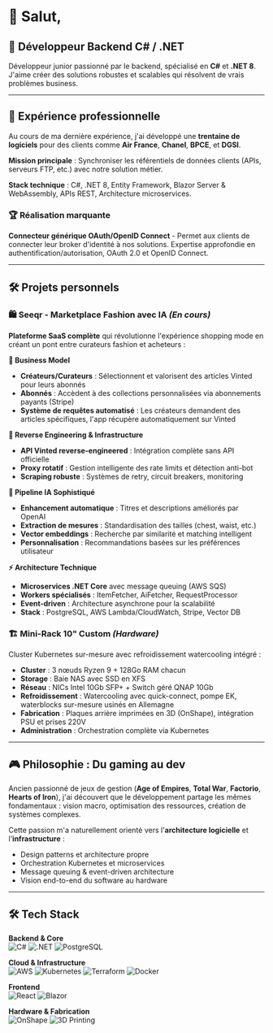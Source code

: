 
# 👋 Salut,

## 🚀 Développeur Backend C# / .NET

Développeur junior passionné par le backend, spécialisé en **C#** et **.NET 8**. J'aime créer des solutions robustes et scalables qui résolvent de vrais problèmes business.

----------

## 💼 Expérience professionnelle

Au cours de ma dernière expérience, j'ai développé une **trentaine de logiciels** pour des clients comme **Air France**, **Chanel**, **BPCE**, et **DGSI**.

**Mission principale** : Synchroniser les référentiels de données clients (APIs, serveurs FTP, etc.) avec notre solution métier.

**Stack technique** : C#, .NET 8, Entity Framework, Blazor Server & WebAssembly, APIs REST, Architecture microservices.

### 🏆 Réalisation marquante

**Connecteur générique OAuth/OpenID Connect** - Permet aux clients de connecter leur broker d'identité à nos solutions. Expertise approfondie en authentification/autorisation, OAuth 2.0 et OpenID Connect.

----------

## 🛠️ Projets personnels

### 🛍️ Seeqr - Marketplace Fashion avec IA _(En cours)_

**Plateforme SaaS complète** qui révolutionne l'expérience shopping mode en créant un pont entre curateurs fashion et acheteurs :

**🎯 Business Model**

-   **Créateurs/Curateurs** : Sélectionnent et valorisent des articles Vinted pour leurs abonnés
-   **Abonnés** : Accèdent à des collections personnalisées via abonnements payants (Stripe)
-   **Système de requêtes automatisé** : Les créateurs demandent des articles spécifiques, l'app récupère automatiquement sur Vinted

**🔧 Reverse Engineering & Infrastructure**

-   **API Vinted reverse-engineered** : Intégration complète sans API officielle
-   **Proxy rotatif** : Gestion intelligente des rate limits et détection anti-bot
-   **Scraping robuste** : Systèmes de retry, circuit breakers, monitoring

**🤖 Pipeline IA Sophistiqué**

-   **Enhancement automatique** : Titres et descriptions améliorés par OpenAI
-   **Extraction de mesures** : Standardisation des tailles (chest, waist, etc.)
-   **Vector embeddings** : Recherche par similarité et matching intelligent
-   **Personnalisation** : Recommandations basées sur les préférences utilisateur

**⚡ Architecture Technique**

-   **Microservices .NET Core** avec message queuing (AWS SQS)
-   **Workers spécialisés** : ItemFetcher, AiFetcher, RequestProcessor
-   **Event-driven** : Architecture asynchrone pour la scalabilité
-   **Stack** : PostgreSQL, AWS Lambda/CloudWatch, Stripe, Vector DB

### 🏗️ Mini-Rack 10" Custom _(Hardware)_

Cluster Kubernetes sur-mesure avec refroidissement watercooling intégré :

-   **Cluster** : 3 nœuds Ryzen 9 + 128Go RAM chacun
-   **Storage** : Baie NAS avec SSD en XFS
-   **Réseau** : NICs Intel 10Gb SFP+ + Switch géré QNAP 10Gb
-   **Refroidissement** : Watercooling avec quick-connect, pompe EK, waterblocks sur-mesure usinés en Allemagne
-   **Fabrication** : Plaques arrière imprimées en 3D (OnShape), intégration PSU et prises 220V
-   **Administration** : Orchestration complète via Kubernetes

----------

## 🎮 Philosophie : Du gaming au dev

Ancien passionné de jeux de gestion (**Age of Empires**, **Total War**, **Factorio**, **Hearts of Iron**), j'ai découvert que le développement partage les mêmes fondamentaux : vision macro, optimisation des ressources, création de systèmes complexes.

Cette passion m'a naturellement orienté vers l'**architecture logicielle** et l'**infrastructure** :

-   Design patterns et architecture propre
-   Orchestration Kubernetes et microservices
-   Message queuing & event-driven architecture
-   Vision end-to-end du software au hardware

----------

## 🛠️ Tech Stack

**Backend & Core**  
![C#](https://img.shields.io/badge/-C%23-239120?style=flat-square&logo=c-sharp&logoColor=white) ![.NET](https://img.shields.io/badge/-.NET-512BD4?style=flat-square&logo=.net&logoColor=white) ![PostgreSQL](https://img.shields.io/badge/-PostgreSQL-336791?style=flat-square&logo=postgresql&logoColor=white)

**Cloud & Infrastructure**  
![AWS](https://img.shields.io/badge/-AWS-232F3E?style=flat-square&logo=amazon-aws&logoColor=white) ![Kubernetes](https://img.shields.io/badge/-Kubernetes-326CE5?style=flat-square&logo=kubernetes&logoColor=white) ![Terraform](https://img.shields.io/badge/-Terraform-7B42BC?style=flat-square&logo=terraform&logoColor=white) ![Docker](https://img.shields.io/badge/-Docker-2496ED?style=flat-square&logo=docker&logoColor=white)

**Frontend**  
![React](https://img.shields.io/badge/-React-61DAFB?style=flat-square&logo=react&logoColor=black) ![Blazor](https://img.shields.io/badge/-Blazor-512BD4?style=flat-square&logo=blazor&logoColor=white)

**Hardware & Fabrication**  
![OnShape](https://img.shields.io/badge/-OnShape-1E90FF?style=flat-square&logo=onshape&logoColor=white) ![3D Printing](https://img.shields.io/badge/-3D%20Printing-FF6B35?style=flat-square&logo=3d-printing&logoColor=white)
